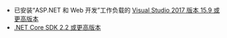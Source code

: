 * 已安装“ASP.NET 和 Web 开发”工作负载的 [Visual Studio 2017 版本 15.9 或更高版本](https://visualstudio.microsoft.com/downloads/)
* [.NET Core SDK 2.2 或更高版本](https://www.microsoft.com/net/download/all)